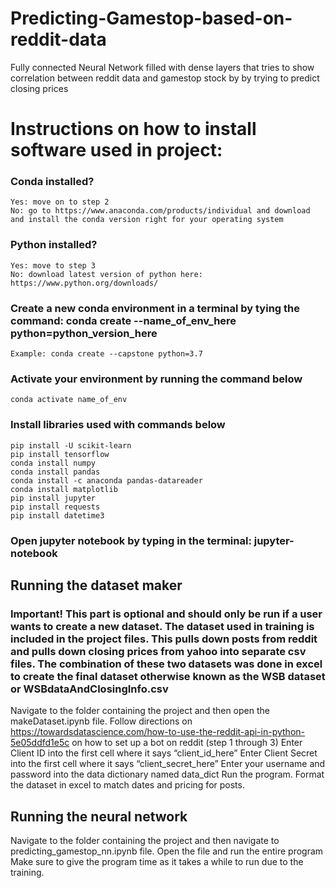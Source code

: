 # Predicting-Gamestop-based-on-reddit-data
Fully connected Neural Network filled with dense layers that tries to show correlation between reddit data and gamestop stock by by trying to predict closing prices

# Instructions on how to install software used in project:
### Conda installed?
    Yes: move on to step 2
    No: go to https://www.anaconda.com/products/individual and download and install the conda version right for your operating system
### Python installed?
    Yes: move to step 3
    No: download latest version of python here: https://www.python.org/downloads/ 
### Create a new conda environment in a terminal by tying the command: conda create --name_of_env_here python=python_version_here
    Example: conda create --capstone python=3.7
### Activate your environment by running the command below
    conda activate name_of_env
### Install libraries used with commands below
    pip install -U scikit-learn
    pip install tensorflow
    conda install numpy
    conda install pandas
    conda install -c anaconda pandas-datareader
    conda install matplotlib
    pip install jupyter
    pip install requests
    pip install datetime3
### Open jupyter notebook by typing in the terminal: jupyter-notebook

## Running the dataset maker
### Important! This part is optional and should only be run if a user wants to create a new dataset. The dataset used in training is included in the project files. This pulls down posts from reddit and pulls down closing prices from yahoo into separate csv files. The combination of these two datasets was done in excel to create the final dataset otherwise known as the WSB dataset or WSBdataAndClosingInfo.csv 
Navigate to the folder containing the project and then open the makeDataset.ipynb file. 
Follow directions on https://towardsdatascience.com/how-to-use-the-reddit-api-in-python-5e05ddfd1e5c on how to set up a bot on reddit (step 1 through 3)
Enter Client ID into the first cell where it says “client_id_here”
Enter Client Secret into the first cell where it says “client_secret_here”
Enter your username and password into the data dictionary named data_dict
Run the program. 
Format the dataset in excel to match dates and pricing for posts.

## Running the neural network
Navigate to the folder containing the project and then navigate to  predicting_gamestop_nn.ipynb file. 
Open the file and run the entire program
Make sure to give the program time as it takes a while to run due to the training.

